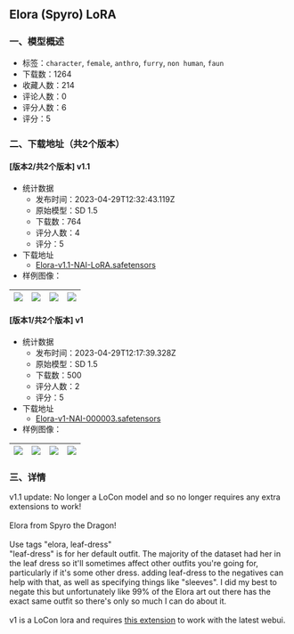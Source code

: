 ## Elora (Spyro) LoRA
### 一、模型概述

- 标签：`character`, `female`, `anthro`, `furry`, `non human`, `faun`
- 下载数：1264
- 收藏人数：214
- 评论人数：0
- 评分人数：6
- 评分：5

### 二、下载地址（共2个版本）

#### [版本2/共2个版本] v1.1

- 统计数据
  - 发布时间：2023-04-29T12:32:43.119Z
  - 原始模型：SD 1.5
  - 下载数：764
  - 评分人数：4
  - 评分：5
- 下载地址
  - [Elora-v1.1-NAI-LoRA.safetensors](https://civitai.com/api/download/models/58081)
- 样例图像：

| <img src="https://image.civitai.com/xG1nkqKTMzGDvpLrqFT7WA/c601ca1d-c3b8-4dc2-e4f0-0323c4d73100/width=450/631610.jpeg" /> | <img src="https://image.civitai.com/xG1nkqKTMzGDvpLrqFT7WA/16fd4d93-eebe-4600-9bf0-560cb9803c00/width=450/631607.jpeg" /> | <img src="https://image.civitai.com/xG1nkqKTMzGDvpLrqFT7WA/ea3b000e-35e0-46b4-0ece-b4860bbf5a00/width=450/631611.jpeg" /> | <img src="https://image.civitai.com/xG1nkqKTMzGDvpLrqFT7WA/a8c898ae-4761-4c25-3f7c-08ab4faea000/width=450/631612.jpeg" /> |
| ---- | ---- | ---- | ---- |

#### [版本1/共2个版本] v1

- 统计数据
  - 发布时间：2023-04-29T12:17:39.328Z
  - 原始模型：SD 1.5
  - 下载数：500
  - 评分人数：2
  - 评分：5
- 下载地址
  - [Elora-v1-NAI-000003.safetensors](https://civitai.com/api/download/models/43052)
- 样例图像：

| <img src="https://image.civitai.com/xG1nkqKTMzGDvpLrqFT7WA/a31e4b4f-7aa2-46c0-338f-2254b83c5b00/width=450/471771.jpeg" /> | <img src="https://image.civitai.com/xG1nkqKTMzGDvpLrqFT7WA/e63ef8dc-83d6-4598-b40b-36e46a761900/width=450/471766.jpeg" /> | <img src="https://image.civitai.com/xG1nkqKTMzGDvpLrqFT7WA/46f97ad6-1d02-465f-abf8-f31cc3948900/width=450/471762.jpeg" /> | <img src="https://image.civitai.com/xG1nkqKTMzGDvpLrqFT7WA/5c2a6e21-a535-449a-9a55-7b9095195000/width=450/471774.jpeg" /> |
| ---- | ---- | ---- | ---- |


### 三、详情
<p>v1.1 update: No longer a LoCon model and so no longer requires any extra extensions to work!<br /><br />Elora from Spyro the Dragon!<br /><br />Use tags "elora, leaf-dress"<br />"leaf-dress" is for her default outfit. The majority of the dataset had her in the leaf dress so it'll sometimes affect other outfits you're going for, particularly if it's some other dress. adding leaf-dress to the negatives can help with that, as well as specifying things like "sleeves". I did my best to negate this but unfortunately like 99% of the Elora art out there has the exact same outfit so there's only so much I can do about it.<br /><br />v1 is a LoCon lora and requires <a target="_blank" rel="ugc" href="https://github.com/KohakuBlueleaf/a1111-sd-webui-locon">this extension</a> to work with the latest webui.<br /></p>